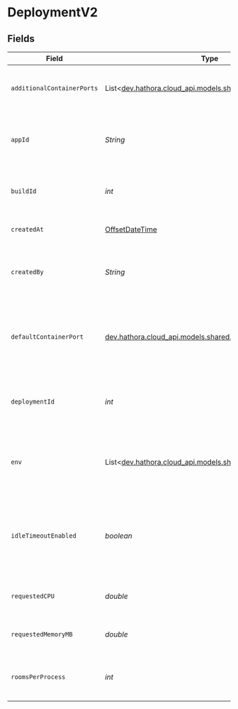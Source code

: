 # DeploymentV2


## Fields

| Field                                                                                                            | Type                                                                                                             | Required                                                                                                         | Description                                                                                                      | Example                                                                                                          |
| ---------------------------------------------------------------------------------------------------------------- | ---------------------------------------------------------------------------------------------------------------- | ---------------------------------------------------------------------------------------------------------------- | ---------------------------------------------------------------------------------------------------------------- | ---------------------------------------------------------------------------------------------------------------- |
| `additionalContainerPorts`                                                                                       | List<[dev.hathora.cloud_api.models.shared.ContainerPort](../../models/shared/ContainerPort.md)>                  | :heavy_check_mark:                                                                                               | Additional ports your server listens on.                                                                         | {<br/>"transportType": "tcp",<br/>"port": 4000,<br/>"name": "debug"<br/>}                                        |
| `appId`                                                                                                          | *String*                                                                                                         | :heavy_check_mark:                                                                                               | System generated unique identifier for an application.                                                           | app-af469a92-5b45-4565-b3c4-b79878de67d2                                                                         |
| `buildId`                                                                                                        | *int*                                                                                                            | :heavy_check_mark:                                                                                               | System generated id for a build. Increments by 1.                                                                | 1                                                                                                                |
| `createdAt`                                                                                                      | [OffsetDateTime](https://docs.oracle.com/javase/8/docs/api/java/time/OffsetDateTime.html)                        | :heavy_check_mark:                                                                                               | When the deployment was created.                                                                                 |                                                                                                                  |
| `createdBy`                                                                                                      | *String*                                                                                                         | :heavy_check_mark:                                                                                               | UserId or email address for the user that created the deployment.                                                | google-oauth2\|107030234048588177467                                                                             |
| `defaultContainerPort`                                                                                           | [dev.hathora.cloud_api.models.shared.ContainerPort](../../models/shared/ContainerPort.md)                        | :heavy_check_mark:                                                                                               | A container port object represents the transport configruations for how your server will listen.                 |                                                                                                                  |
| `deploymentId`                                                                                                   | *int*                                                                                                            | :heavy_check_mark:                                                                                               | System generated id for a deployment. Increments by 1.                                                           | 1                                                                                                                |
| `env`                                                                                                            | List<[dev.hathora.cloud_api.models.shared.DeploymentV2Env](../../models/shared/DeploymentV2Env.md)>              | :heavy_check_mark:                                                                                               | The environment variable that our process will have access to at runtime.                                        |                                                                                                                  |
| `idleTimeoutEnabled`                                                                                             | *boolean*                                                                                                        | :heavy_check_mark:                                                                                               | Option to shut down processes that have had no new connections or rooms<br/>for five minutes.                    |                                                                                                                  |
| `requestedCPU`                                                                                                   | *double*                                                                                                         | :heavy_check_mark:                                                                                               | The number of cores allocated to your process.                                                                   | 0.5                                                                                                              |
| `requestedMemoryMB`                                                                                              | *double*                                                                                                         | :heavy_check_mark:                                                                                               | The amount of memory allocated to your process.                                                                  | 1024                                                                                                             |
| `roomsPerProcess`                                                                                                | *int*                                                                                                            | :heavy_check_mark:                                                                                               | Governs how many [rooms](https://hathora.dev/docs/concepts/hathora-entities#room) can be scheduled in a process. | 3                                                                                                                |